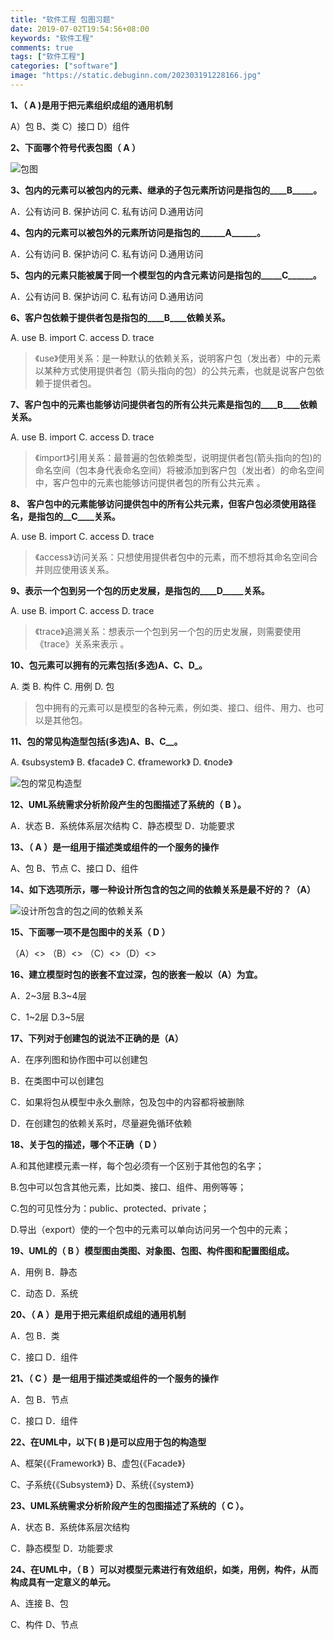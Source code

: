 ```yaml
---
title: "软件工程 包图习题"
date: 2019-07-02T19:54:56+08:00
keywords: "软件工程"
comments: true
tags: ["软件工程"]
categories: ["software"]
image: "https://static.debuginn.com/202303191228166.jpg"
---
```


**1、（   A   )是用于把元素组织成组的通用机制**

A）包      B、类       C）接口        D）组件

**2、下面哪个符号代表包图（   A   ）**

![包图](https://static.debuginn.com/202303211956908.png)

**3、包内的元素可以被包内的元素、继承的子包元素所访问是指包的____B_____。**

A．公有访问   B. 保护访问   C. 私有访问  D.通用访问

**4、包内的元素可以被包外的元素所访问是指包的______A______。**

A．公有访问   B. 保护访问   C. 私有访问  D.通用访问

**5、包内的元素只能被属于同一个模型包的内含元素访问是指包的_____C______。**

A．公有访问   B. 保护访问   C. 私有访问  D.通用访问

**6、客户包依赖于提供者包是指包的____B____依赖关系。**

A. use   B. import  C. access   D. trace

> 《use》使用关系：是一种默认的依赖关系，说明客户包（发出者）中的元素以某种方式使用提供者包（箭头指向的包）的公共元素，也就是说客户包依赖于提供者包。

**7、客户包中的元素也能够访问提供者包的所有公共元素是指包的____B____依赖关系。**

A. use   B. import  C. access   D. trace

> 《import》引用关系：最普遍的包依赖类型，说明提供者包(箭头指向的包)的命名空间（包本身代表命名空间）将被添加到客户包（发出者）的命名空间中，客户包中的元素也能够访问提供者包的所有公共元素 。

**8、 客户包中的元素能够访问提供包中的所有公共元素，但客户包必须使用路径名，是指包的__C____关系。**

A. use   B. import  C. access   D. trace

> 《access》访问关系：只想使用提供者包中的元素，而不想将其命名空间合并则应使用该关系。

**9、表示一个包到另一个包的历史发展，是指包的____D_____关系。**

A. use   B. import  C. access   D. trace

> 《trace》追溯关系：想表示一个包到另一个包的历史发展，则需要使用《trace》关系来表示 。

**10、包元素可以拥有的元素包括(多选)______A、C、D_______。**

A. 类  B. 构件  C. 用例   D. 包

> 包中拥有的元素可以是模型的各种元素，例如类、接口、组件、用力、也可以是其他包。

**11、包的常见构造型包括(多选)____A、B、C______。**

A. 《subsystem》  B. 《facade》  C. 《framework》  D. 《node》

![包的常见构造型](https://static.debuginn.com/202303211959259.png)

**12、UML系统需求分析阶段产生的包图描述了系统的（  B  ）。**

A．状态        B．系统体系层次结构     C．静态模型    D．功能要求

**13、（ A ）是一组用于描述类或组件的一个服务的操作**

A、包     B、节点   C、接口    D、组件

**14、如下选项所示，哪一种设计所包含的包之间的依赖关系是最不好的？（A）**

![设计所包含的包之间的依赖关系](https://static.debuginn.com/202303212001634.png)

**15、下面哪一项不是包图中的关系（   D   ）**

（A）<<use>>  （B）<<access>> （C）<<trace>>（D）<<stub>>

**16、建立模型时包的嵌套不宜过深，包的嵌套一般以（A）为宜。**

A．2~3层 B.3~4层

C．1~2层 D.3~5层

**17、下列对于创建包的说法不正确的是（A）**

A．在序列图和协作图中可以创建包

B．在类图中可以创建包

C．如果将包从模型中永久删除，包及包中的内容都将被删除

D．在创建包的依赖关系时，尽量避免循环依赖

**18、关于包的描述，哪个不正确（ D ）**

A.和其他建模元素一样，每个包必须有一个区别于其他包的名字；

B.包中可以包含其他元素，比如类、接口、组件、用例等等；

C.包的可见性分为：public、protected、private；

D.导出（export）使的一个包中的元素可以单向访问另一个包中的元素；

**19、UML的（ B ）模型图由类图、对象图、包图、构件图和配置图组成。**

A．用例                     B．静态

C．动态                     D．系统

**20、（ A ）是用于把元素组织成组的通用机制**

A．包                      B．类

C．接口                     D．组件

**21、（ C ）是一组用于描述类或组件的一个服务的操作**

A．包                      B．节点

C．接口                     D．组件

**22、在UML中，以下( B )是可以应用于包的构造型**

A、框架{《Framework》}            B、虚包{《Facade》}

C、子系统{《Subsystem》}          D、系统{《system》}

**23、UML系统需求分析阶段产生的包图描述了系统的（ C ）。**

A．状态                     B．系统体系层次结构

C．静态模型                    D．功能要求

**24、在UML中，（ B ）可以对模型元素进行有效组织，如类，用例，构件，从而构成具有一定意义的单元。**

A、连接                     B、包

C、构件                     D、节点
